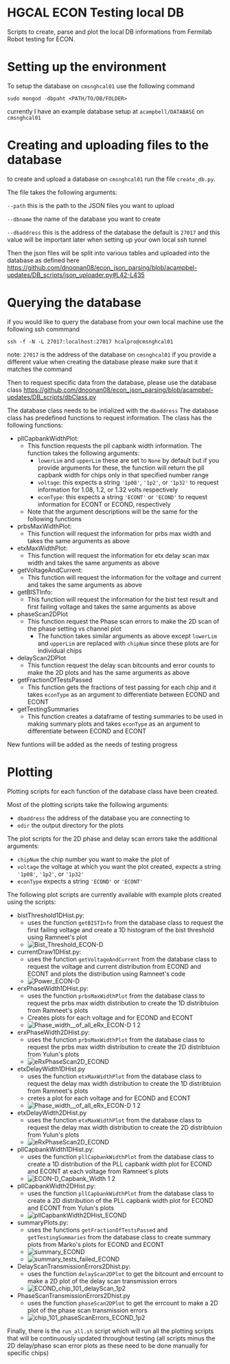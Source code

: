 # HGCAL ECON Testing local DB
Scripts to create, parse and plot the local DB informations from Fermilab Robot testing for ECON. 

# Setting up the environment
To setup the database on ```cmsnghcal01``` use the following command
```
sudo mongod -dbpaht <PATH/TO/DB/FOLDER>
```
currently I have an example database setup at ```acampbell/DATABASE``` on ```cmsnghcal01```

# Creating and uploading files to the database
to create and upload a database on ```cmsnghcal01``` run the file ```create_db.py```.

The file takes the following arguments: 

```--path``` this is the path to the JSON files you want to upload

```--dbname``` the name of the database you want to create

```--dbaddress``` this is the address of the database the default is ```27017``` and this value will be important later when setting up your own local ssh tunnel

Then the json files will be split into various tables and uploaded into the database as defined here https://github.com/dnoonan08/econ_json_parsing/blob/acampbel-updates/DB_scripts/json_uploader.py#L42-L435

# Querying the database
if you would like to query the database from your own local machine use the following ssh commmand

```ssh -f -N -L 27017:localhost:27017 hcalpro@cmsnghcal01```

note: ```27017``` is the address of the database on ```cmsnghcal01``` if you provide a different value when creating the database please make sure that it matches the command 

Then to request specific data from the database, please use the database class https://github.com/dnoonan08/econ_json_parsing/blob/acampbel-updates/DB_scripts/dbClass.py

The database class needs to be intialized with the ```dbaddress```
The database class has predefined functions to request information. The class has the following functions:

- pllCapbankWidthPlot:
  - This function requests the pll capbank width information. The function takes the following arguments:
    - ```lowerLim``` and ```upperLim``` these are set to ```None``` by default but if you provide arguments for these, the function will return the pll capbank width for chips only in that specified number range
    - ```voltage```: this expects a string ```'1p08'```, ```'1p2'```, or ```'1p32'``` to request information for 1.08, 1.2, or 1.32 volts respectively
    - ```econType```: this expects a string ```'ECONT'``` or ```'ECOND'``` to request information for ECONT or ECOND, respectively
  - Note that the argument descriptions will be the same for the following functions
- prbsMaxWidthPlot:
  - This function will request the information for prbs max width and takes the same arguments as above
- etxMaxWidthPlot:
  - This function will request the information for etx delay scan max width and takes the same arguments as above
- getVoltageAndCurrent:
  - This function will request the information for the voltage and current and takes the same arguments as above
- getBISTInfo:
  - This function will request the information for the bist test result and first failing voltage and takes the same arguments as above
- phaseScan2DPlot
  - This function request the Phase scan errors to make the 2D scan of the phase setting vs channel plot
    - The function takes similar arguments as above except ```lowerLim``` and ```upperLim``` are replaced with ```chipNum``` since these plots are for individual chips
- delayScan2DPlot
  - This function request the delay scan bitcounts and error counts to make the 2D plots and has the same arguments as above
- getFractionOfTestsPassed
  - This function gets the fractions of test passing for each chip and it takes ```econType``` as an argument to differentiate between ECOND and ECONT
- getTestingSummaries
  - This function creates a dataframe of testing summaries to be used in making summary plots and takes ```econType``` as an argument to differentiate between ECOND and ECONT

New funtions will be added as the needs of testing progress

# Plotting
Plotting scripts for each function of the database class have been created. 

Most of the plotting scripts take the following arguments:
- ```dbaddress``` the address of the database you are connecting to
- ```odir``` the output directory for the plots

The plot scripts for the 2D phase and delay scan errors take the additional arguments:
- ```chipNum``` the chip number you want to make the plot of
- ```voltage``` the voltage at which you want the plot created, expects a string ```'1p08'```, ```'1p2'```, or ```'1p32'```
- ```econType``` expects a string ```'ECOND'``` or ```'ECONT'```

The following plot scripts are currently available with example plots created using the scripts:
- bistThreshold1DHist.py:
  - uses the function ```getBISTInfo``` from the database class to request the first failing voltage and create a 1D histogram of the bist threshold using Ramneet's plot
  - ![Bist_Threshold_ECON-D](https://github.com/user-attachments/assets/9100444e-48af-4aca-ae11-b3cdde7f3342)
- currentDraw1DHist.py:
  - uses the function ```getVoltageAndCurrent``` from the database class to request the voltage and current distribution from ECOND and ECONT and plots the distribution using Ramneet's code
  - ![Power_ECON-D](https://github.com/user-attachments/assets/8433a2a4-bf17-48af-b368-c31dcfe36695)
- erxPhaseWidth1DHist.py:
  - uses the function ```prbsMaxWidthPlot``` from the database class to request the prbs max width distribution to create the 1D distribtuion from Ramneet's plots
  - Creates plots for each voltage and for ECOND and ECONT
  - ![Phase_width__of_all_eRx_ECON-D  1 2](https://github.com/user-attachments/assets/2d8fa4f8-bc76-422f-a504-9f4802ed7cf2)
- erxPhaseWidth2DHist.py:
  - uses the function ```prbsMaxWidthPlot``` from the database class to request the prbs max width distribution to create the 2D distribtuion from Yulun's plots
  - ![eRxPhaseScan2D_ECOND](https://github.com/user-attachments/assets/5dc66c2b-2ca3-4290-9d07-b1986c97780d)
- etxDelayWidth1DHist.py
  - uses the function ```etxMaxWidthPlot``` from the database class to request the delay max width distribution to create the 1D distribtuion from Ramneet's plots
  - cretes a plot for each voltage and for ECOND and ECONT
  - ![Phase_width__of_all_eRx_ECON-D  1 2](https://github.com/user-attachments/assets/fd8fbacb-6c68-4462-9319-41652c122c15)
- etxDelayWidth2DHist.py
  - uses the function ```etxMaxWidthPlot``` from the database class to request the delay max width distribution to create the 2D distribtuion from Yulun's plots
  - ![eRxPhaseScan2D_ECOND](https://github.com/user-attachments/assets/4a421e9f-fee4-44f8-8b48-60cda8ff5199)
- pllCapbankWidth1DHist.py:
  - uses the function ```pllCapbankWidthPlot``` from the database class to create a 1D distribution of the PLL capbank width plot for ECOND and ECONT at each voltage from Ramneet's plots
  - ![ECON-D_Capbank_Width  1 2](https://github.com/user-attachments/assets/b35fe92f-2d2e-4db1-8193-58bb51b7c3de)
- pllCapbankWidth2DHist.py:
  - uses the function ```pllCapbankWidthPlot``` from the database class to create a 2D distribution of the PLL capbank width plot for ECOND and ECONT from Yulun's plots
  - ![pllCapbankWidth2DHist_ECOND](https://github.com/user-attachments/assets/554bbf11-96da-4f1a-959a-b90e01a47edc)
- summaryPlots.py:
  - uses the functions ```getFractionOfTestsPassed``` and ```getTestingSummaries``` from the database class to create summary plots from Marko's plots for ECOND and ECONT
  - ![summary_ECOND](https://github.com/user-attachments/assets/2d67cfd0-17ef-4a31-b72a-e35fb4b93a0b)
  - ![summary_tests_failed_ECOND](https://github.com/user-attachments/assets/d5cbc9d4-3f71-4361-b305-e54ba1597415)
- DelayScanTransmissionErrors2Dhist.py:
  - uses the function ```delayScan2DPlot``` to get the bitcount and errcount to make a 2D plot of the delay scan transmission errors
  - ![ECOND_chip_101_delayScan_1p2](https://github.com/user-attachments/assets/a3522e3d-8c3d-430f-bba4-e60309e5dd5a)
- PhaseScanTransmissionErrors2Dhist.py
  - uses the function ```phaseScan2DPlot``` to get the errcount to make a 2D plot of the phase scan transmission errors
  - ![chip_101_phaseScanErrors_ECOND_1p2](https://github.com/user-attachments/assets/ecf33994-6116-4dc6-9bd3-52f4ad472ca9)

Finally, there is the ```run_all.sh``` script which will run all the plotting scripts that will be continuously updated throughout testing (all scripts minus the 2D delay/phase scan error plots as these need to be done manually for specific chips)







  









